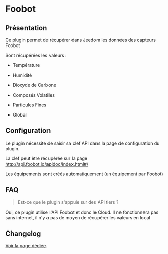 # Foobot

## Présentation

Ce plugin permet de récupérer dans Jeedom les données des capteurs Foobot

Sont récupérées les valeurs :

  - Température

  - Humidité

  - Dioxyde de Carbone

  - Composés Volatiles

  - Particules Fines

  - Global

## Configuration

Le plugin nécessite de saisir sa clef API dans la page de configuration du plugin.

La clef peut être récupérée sur la page http://api.foobot.io/apidoc/index.html#/

Les équipements sont créés automatiquement (un équipement par Foobot)

## FAQ

> Est-ce que le plugin s'appuie sur des API tiers ?

Oui, ce plugin utilise l'API Foobot et donc le Cloud. Il ne fonctionnera pas sans internet, il n'y a pas de moyen de récupérer les valeurs en local

## Changelog

[Voir la page dédiée](changelog.md).
